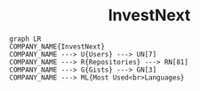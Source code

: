 <h1 align="center">InvestNext</h1>

```mermaid
graph LR
COMPANY_NAME{InvestNext}
COMPANY_NAME ---> U{Users} ---> UN[7]
COMPANY_NAME ---> R{Repositories} ---> RN[81]
COMPANY_NAME ---> G{Gists} ---> GN[3]
COMPANY_NAME ---> ML{Most Used<br>Languages}
```
